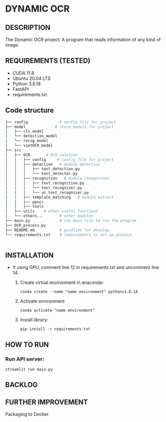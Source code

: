 # DYNAMIC OCR

## DESCRIPTION
The Dynamic OCR project: A program that reads information of any kind of image. 


## REQUIREMENTS (TESTED)
- CUDA 11.8
- Ubuntu 20.04 LTS
- Python 3.8.18
- FastAPI
- requirements.txt

## Code structure
```bash
├── config              # config file for project
├── model             # store models for project
|   ├── cls_model
|   └── detection_model
|   └── recog_model
|   └── vietOCR_model
├── src    
│   ├── OCR       # OCR solution
|   |   ├── config     # config file for project
│   │   ├── detection   # module detection
│   │   │   ├── text_detection.py
│   │   │   └── text_detector.py
│   │   ├── recognition   # module recognition
│   │   │   ├── text_recognition.py
│   │   │   └── text_recognizer.py
|   |   |   └── vn_text_recognizer.py
│   │   ├── template_matching   # module extract 
|   |   ├── ppocr
|   |   ├── tools
│   ├── utils    # other useful functions
│   └── others...       # other modules
├── main.py             # the main file to run the program
├── OCR_process.py
├── README.md           # guidline for develop
└── requirements.txt    # requirements to set up project
    
```
## INSTALLATION
- If using GPU, comment line 12 in requirements.txt and uncomment line 14. 
    1. Create virtual environment in anaconda:
        ```
        conda create --name "name environment" python=3.8.18
        ```

    2. Activate environment
        ```
        conda activate "name environment"
        ```

    3. Install library:
        ```
        pip install -r requirements.txt
        ```

## HOW TO RUN
### Run API server:
```
streamlit run main.py
```

## BACKLOG
## FURTHER IMPROVEMENT
Packaging to Docker
